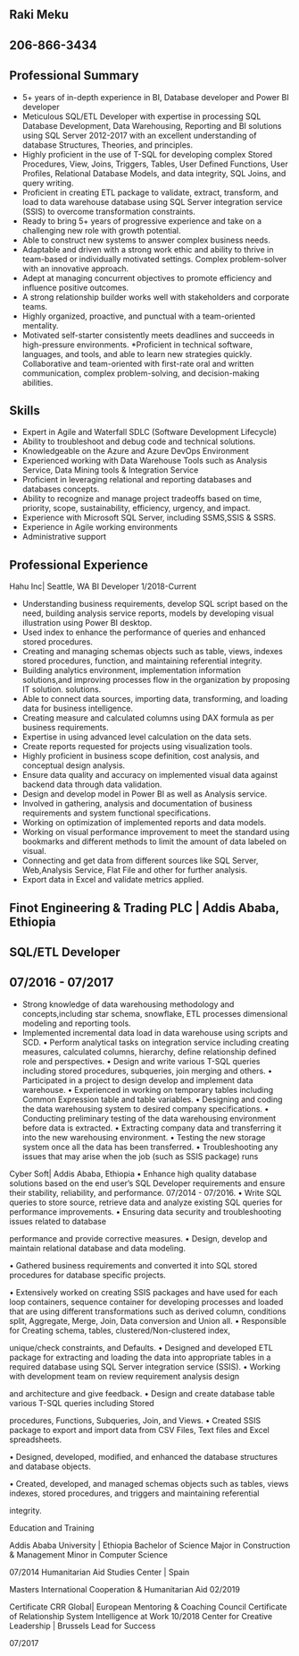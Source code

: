 ## Raki Meku 
## 206-866-3434
## Professional Summary
* 5+ years of in-depth experience in BI, Database developer and Power BI developer
* Meticulous SQL/ETL Developer with expertise in processing SQL Database Development, Data Warehousing, Reporting and BI solutions using SQL Server 2012-2017 
  with an excellent    understanding of database Structures, Theories, and principles.
* Highly proficient in the use of T-SQL for developing complex Stored Procedures, View, Joins, Triggers, Tables, User Defined Functions, User Profiles, 
  Relational Database Models, and data integrity, SQL Joins, and query writing.
* Proficient in creating ETL package to validate, extract, transform, and load to data warehouse database using SQL Server integration service (SSIS) 
  to overcome transformation constraints.
* Ready to bring 5+ years of progressive experience and take on a challenging new role with growth potential.
* Able to construct new systems to answer complex business needs.
* Adaptable and driven with a strong work ethic and ability to thrive in team-based or individually motivated settings. Complex problem-solver with an innovative approach.
* Adept at managing concurrent objectives to promote efficiency and influence positive outcomes.
* A strong relationship builder works well with stakeholders and corporate teams.
* Highly organized, proactive, and punctual with a team-oriented mentality.
* Motivated self-starter consistently meets deadlines and succeeds in high-pressure environments.
*Proficient in technical software, languages, and tools, and able to learn new strategies quickly.
Collaborative and team-oriented with first-rate oral and written communication, complex problem-solving, and decision-making abilities.
## Skills
* Expert in Agile and Waterfall SDLC (Software Development Lifecycle)
* Ability to troubleshoot and debug code and technical solutions.
* Knowledgeable on the Azure and Azure DevOps Environment
* Experienced working with Data Warehouse Tools such as Analysis Service, Data Mining tools & Integration Service
* Proficient in leveraging relational and reporting databases and databases concepts.
* Ability to recognize and manage project tradeoffs based on time, priority, scope, sustainability, efficiency, urgency, and impact.
* Experience with Microsoft SQL Server, including SSMS,SSIS & SSRS.
* Experience in Agile working environments
* Administrative support
## Professional Experience
Hahu Inc| Seattle, WA
BI Developer
1/2018-Current
* Understanding business requirements, develop SQL script based on the need, building analysis service reports, models by developing visual
  illustration using Power BI desktop.                                                                           
* Used index to enhance the performance of queries and enhanced stored procedures.
* Creating and managing schemas objects such as table, views, indexes stored procedures, function, and maintaining referential integrity.
* Building analytics environment, implementation information solutions,and improving processes flow in the organization by proposing IT solution.
	solutions.
* Able to connect data sources, importing data, transforming, and loading data for business intelligence.
* Creating measure and calculated columns using DAX formula as per business requirements.
* Expertise in using advanced level calculation on the data sets.
* Create reports requested for projects using visualization tools.
* Highly proficient in business scope definition, cost analysis, and conceptual design analysis.
* Ensure data quality and accuracy on implemented visual data against backend data through data validation.
* Design and develop model in Power BI as well as Analysis service.
* Involved in gathering, analysis and documentation of business requirements and system functional specifications.
* Working on optimization of implemented reports and data models.
* Working on visual performance improvement to meet the standard using bookmarks and different methods to limit the amount of data labeled on visual.
* Connecting and get data from different sources like SQL Server, Web,Analysis Service, Flat File and other for further analysis.
* Export data in Excel and validate metrics applied.

## Finot Engineering & Trading PLC | Addis Ababa, Ethiopia
## SQL/ETL Developer
## 07/2016 - 07/2017
* Strong knowledge of data warehousing methodology and concepts,including star schema, snowflake, ETL processes dimensional modeling
  and reporting tools.
* Implemented incremental data load in data warehouse using scripts and SCD.
	• Perform analytical tasks on integration service including creating
	measures, calculated columns, hierarchy, define relationship defined role
	and perspectives.
	• Design and write various T-SQL queries including stored procedures,
	subqueries, join merging and others.
	• Participated in a project to design develop and implement data warehouse.
	• Experienced in working on temporary tables including Common
	Expression table and table variables.
	• Designing and coding the data warehousing system to desired company
	specifications.
	• Conducting preliminary testing of the data warehousing environment
	before data is extracted.
	• Extracting company data and transferring it into the new warehousing
	environment.
	• Testing the new storage system once all the data has been transferred.
	• Troubleshooting any issues that may arise when the job (such as SSIS
	package) runs
 
Cyber Soft| Addis Ababa, Ethiopia	• Enhance high quality database solutions based on the end user’s
SQL Developer	requirements and ensure their stability, reliability, and performance.
07/2014 - 07/2016.	• Write SQL queries to store source, retrieve data and analyze existing SQL
queries for performance improvements.
• Ensuring data security and troubleshooting issues related to database

performance and provide corrective measures.
• Design, develop and maintain relational database and data modeling.

• Gathered business requirements and converted it into SQL stored
procedures for database specific projects.

• Extensively worked on creating SSIS packages and have used for each loop
containers, sequence container for developing processes and loaded that
are using different transformations such as derived column, conditions
split, Aggregate, Merge, Join, Data conversion and Union all.
• Responsible for Creating schema, tables, clustered/Non-clustered index,

unique/check constraints, and Defaults.
• Designed and developed ETL package for extracting and loading the data
into appropriate tables in a required database using SQL Server integration
service (SSIS).
• Working with development team on review requirement analysis design

and architecture and give feedback.
• Design and create database table various T-SQL queries including Stored

procedures, Functions, Subqueries, Join, and Views.
• Created SSIS package to export and import data from CSV Files, Text files
and Excel spreadsheets.

• Designed, developed, modified, and enhanced the database structures and
database objects.

• Created, developed, and managed schemas objects such as tables, views
indexes, stored procedures, and triggers and maintaining referential

integrity.

Education and Training


Addis Ababa University | Ethiopia
Bachelor of Science Major in Construction & Management
Minor in Computer Science

07/2014
Humanitarian Aid Studies Center | Spain

Masters International Cooperation & Humanitarian Aid
02/2019

Certificate CRR Global| European Mentoring & Coaching Council
Certificate of Relationship System Intelligence at Work
10/2018
Center for Creative Leadership | Brussels
Lead for Success
 

07/2017
